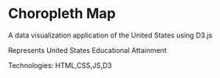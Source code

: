 # Choropleth Map

A data visualization application of the United States using D3.js

Represents United States Educational Attainment

<a href="https://bstefansen.github.io/choropleth-map/" target="_blank"></a>

Technologies: HTML,CSS,JS,D3
